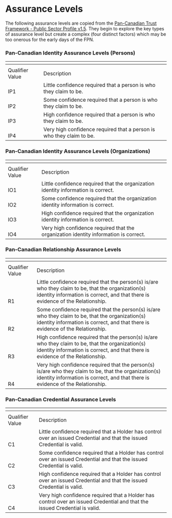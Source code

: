 # Assurance Levels

The following assurance levels are copied from the [Pan-Canadian Trust Framework - Public Sector Profile v1.5](https://github.com/canada-ca/PCTF-CCP/blob/master/Version1_5/PSP-PCTF-Version-1_5-Consolidated%20Overview-EN.pdf). They begin to explore the key types of assurance level but create a complex (four distinct factors) which may be too onerous for the early days of the FPN.

### &#x20;Pan-Canadian Identity Assurance Levels (Persons)

<table data-header-hidden><thead><tr><th valign="bottom"></th><th></th></tr></thead><tbody><tr><td valign="bottom"></td><td></td></tr><tr><td valign="bottom">Qualifier Value</td><td>Description</td></tr><tr><td valign="bottom">IP1</td><td>Little confidence required that a person is who they claim to be.</td></tr><tr><td valign="bottom">IP2</td><td>Some confidence required that a person is who they claim to be.</td></tr><tr><td valign="bottom">IP3</td><td>High confidence required that a person is who they claim to be.</td></tr><tr><td valign="bottom">IP4</td><td>Very high confidence required that a person is who they claim to be.</td></tr></tbody></table>

### &#x20;Pan-Canadian Identity Assurance Levels (Organizations)

<table data-header-hidden><thead><tr><th valign="bottom"></th><th></th></tr></thead><tbody><tr><td valign="bottom"></td><td></td></tr><tr><td valign="bottom">Qualifier Value</td><td>Description</td></tr><tr><td valign="bottom">IO1</td><td>Little confidence required that the organization identity information is correct.</td></tr><tr><td valign="bottom">IO2</td><td>Some confidence required that the organization identity information is correct.</td></tr><tr><td valign="bottom">IO3</td><td>High confidence required that the organization identity information is correct.</td></tr><tr><td valign="bottom">IO4</td><td>Very high confidence required that the organization identity information is correct.</td></tr></tbody></table>

&#x20;

### &#x20;Pan-Canadian Relationship Assurance Levels

<table data-header-hidden><thead><tr><th valign="bottom"></th><th></th></tr></thead><tbody><tr><td valign="bottom"></td><td></td></tr><tr><td valign="bottom">Qualifier Value</td><td>Description</td></tr><tr><td valign="bottom">R1</td><td>Little confidence required that the person(s) is/are who they claim to be, that the organization(s) identity information is correct, and that there is evidence of the Relationship.</td></tr><tr><td valign="bottom">R2</td><td>Some confidence required that the person(s) is/are who they claim to be, that the organization(s) identity information is correct, and that there is evidence of the Relationship.</td></tr><tr><td valign="bottom">R3</td><td>High confidence required that the person(s) is/are who they claim to be, that the organization(s) identity information is correct, and that there is evidence of the Relationship.</td></tr><tr><td valign="bottom">R4</td><td>Very high confidence required that the person(s) is/are who they claim to be, that the organization(s) identity information is correct, and that there is evidence of the Relationship.</td></tr></tbody></table>

### &#x20;Pan-Canadian Credential Assurance Levels

<table data-header-hidden><thead><tr><th valign="bottom"></th><th></th></tr></thead><tbody><tr><td valign="bottom"></td><td></td></tr><tr><td valign="bottom">Qualifier Value</td><td>Description</td></tr><tr><td valign="bottom">C1</td><td>Little confidence required that a Holder has control over an issued Credential and that the issued Credential is valid.</td></tr><tr><td valign="bottom">C2</td><td>Some confidence required that a Holder has control over an issued Credential and that the issued Credential is valid.</td></tr><tr><td valign="bottom">C3</td><td>High confidence required that a Holder has control over an issued Credential and that the issued Credential is valid.</td></tr><tr><td valign="bottom">C4</td><td>Very high confidence required that a Holder has control over an issued Credential and that the issued Credential is valid.</td></tr></tbody></table>
